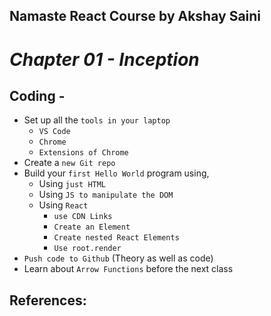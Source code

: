 ## Namaste React Course by Akshay Saini
# _Chapter 01 - Inception_

## Coding -
- Set up all the `tools in your laptop`
    - `VS Code`
    - `Chrome`
    - `Extensions of Chrome`
- Create a `new Git repo`
- Build your `first Hello World` program using,
    - Using `just HTML`
    - Using `JS to manipulate the DOM`
    - Using `React`
        - `use CDN Links`
        - `Create an Element`
        - `Create nested React Elements`
        - `Use root.render`
- `Push code to Github` (Theory as well as code)
- Learn about `Arrow Functions` before the next class

## References: